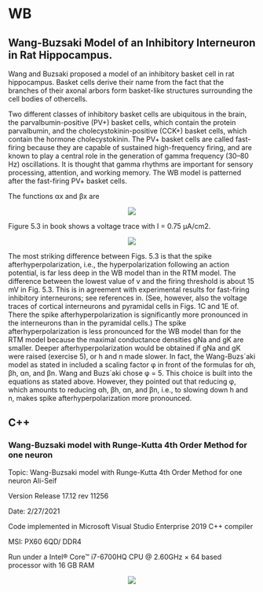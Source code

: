 # WB
## Wang-Buzsaki Model of an Inhibitory Interneuron in Rat Hippocampus.

Wang and Buzsaki proposed a model of an inhibitory basket cell in rat hippocampus. Basket cells derive their name from the fact that the branches of their
axonal arbors form basket-like structures surrounding the cell bodies of othercells.

Two different classes of inhibitory basket cells are ubiquitous in the brain, the parvalbumin-positive (PV+) basket cells, which contain the protein parvalbumin, and the cholecystokinin-positive (CCK+) basket cells, which contain the hormone cholecystokinin. The PV+ basket cells are called fast-firing because they are capable of sustained high-frequency firing, and are known to play a central role in the generation of gamma frequency (30–80 Hz) oscillations. It is thought that gamma rhythms are important for sensory processing, attention, and working memory. The WB model is patterned after the fast-firing PV+ basket cells.

 The functions αx and βx are
 
<p align="center">
 <img src="https://github.com/aliseif321/1.Models_of_Single_Neuron/blob/main/1.____(WB)______Wang-Buzsaki%20Model%20Single%20Neuron/Book/2.png?raw=true" >
 </p>

Figure 5.3 in book shows a voltage trace with I = 0.75 μA/cm2.

<p align="center">
 <img src="https://github.com/aliseif321/1.Models_of_Single_Neuron/blob/main/1.____(WB)______Wang-Buzsaki%20Model%20Single%20Neuron/Book/1.png?raw=true" >
 </p>

The most striking difference between Figs. 5.3 is that the spike afterhyperpolarization, i.e., the hyperpolarization following an action potential, is far less deep in the WB model than in the RTM model. The difference between the lowest value of v and the firing threshold is about 15 mV in Fig. 5.3. This is in agreement with experimental results for fast-firing inhibitory interneurons; see references in. (See, however, also the voltage traces of cortical interneurons and pyramidal cells in Figs. 1C and 1E of. There the spike afterhyperpolarization is significantly more pronounced in the interneurons than in the pyramidal cells.) The spike afterhyperpolarization is less pronounced for the WB model than for the RTM model because the maximal conductance densities gNa and gK are smaller. Deeper afterhyperpolarization would be obtained if gNa and gK were raised (exercise 5), or h and n made slower. In fact, the Wang-Buzs´aki model as stated in included a scaling factor φ in front of the formulas for αh, βh, αn, and βn. Wang and Buzs´aki chose φ = 5. This choice is built into the equations as stated above. However, they pointed out that reducing φ, which amounts to reducing αh, βh, αn, and βn, i.e., to slowing down h and n, makes spike afterhyperpolarization more pronounced.


## C++
### Wang-Buzsaki model with Runge-Kutta 4th Order Method for one neuron




Topic: Wang-Buzsaki model with Runge-Kutta 4th Order Method for one neuron    Ali-Seif



Version Release 17.12 rev 11256



Date: 2/27/2021



Code implemented in Microsoft Visual Studio Enterprise 2019 C++ compiler



MSI: PX60 6QD/ DDR4



Run under a Intel® Core™ i7-6700HQ CPU @ 2.60GHz × 64 based processor with 16 GB RAM



<p align="center">
 <img src="https://github.com/aliseif321/1.Models_of_Single_Neuron/blob/main/1.____(WB)______Wang-Buzsaki%20Model%20Single%20Neuron/C++/Picture/pic1.png?raw=true" >
 </p>
